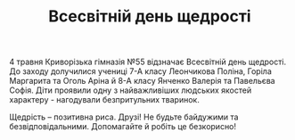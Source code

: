 ﻿---
title: Всесвітній день щедрості
---

4 травня Криворізька гімназія №55 відзначає Всесвітній день щедрості. До заходу долучилися учениці 7-А класу Леончикова Поліна, Горіла Маргарита та Оголь Аріна й 8-А класу Янченко Валерія та Павельєва Софія. Діти проявили одну з найважливіших людських якостей характеру - нагодували безпритульних тваринок.

Щедрість – позитивна риса. Друзі! Не будьте байдужими та безвідповідальними. Допомагайте й робіть це безкорисно!

<youtube id="BnclhK1O99k" />

<slideshow />
